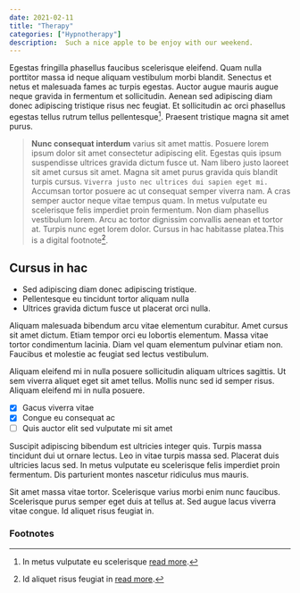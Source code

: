 ```yaml
---
date: 2021-02-11
title: "Therapy"
categories: ["Hypnotherapy"]
description:  Such a nice apple to be enjoy with our weekend.
---
```


Egestas fringilla phasellus faucibus scelerisque eleifend. Quam nulla porttitor massa id neque aliquam vestibulum morbi blandit. Senectus et netus et malesuada fames ac turpis egestas. Auctor augue mauris augue neque gravida in fermentum et sollicitudin. Aenean sed adipiscing diam donec adipiscing tristique risus nec feugiat. Et sollicitudin ac orci phasellus egestas tellus rutrum tellus pellentesque[^1]. Praesent tristique magna sit amet purus.

> **Nunc consequat interdum** varius sit amet mattis. Posuere lorem ipsum dolor sit amet consectetur adipiscing elit. Egestas quis ipsum suspendisse ultrices gravida dictum fusce ut. Nam libero justo laoreet sit amet cursus sit amet. Magna sit amet purus gravida quis blandit turpis cursus. `Viverra justo nec ultrices dui sapien eget mi.` Accumsan tortor posuere ac ut consequat semper viverra nam. A cras semper auctor neque vitae tempus quam. In metus vulputate eu scelerisque felis imperdiet proin fermentum. Non diam phasellus vestibulum lorem. Arcu ac tortor dignissim convallis aenean et tortor at. Turpis nunc eget lorem dolor. Cursus in hac habitasse platea.This is a digital footnote[^2].

## Cursus in hac

* Sed adipiscing diam donec adipiscing tristique.
* Pellentesque eu tincidunt tortor aliquam nulla
* Ultrices gravida dictum fusce ut placerat orci nulla.

Aliquam malesuada bibendum arcu vitae elementum curabitur. Amet cursus sit amet dictum. Etiam tempor orci eu lobortis elementum. Massa vitae tortor condimentum lacinia. Diam vel quam elementum pulvinar etiam non. Faucibus et molestie ac feugiat sed lectus vestibulum.

Aliquam eleifend mi in nulla posuere sollicitudin aliquam ultrices sagittis. Ut sem viverra aliquet eget sit amet tellus. Mollis nunc sed id semper risus. Aliquam eleifend mi in nulla posuere. 

- [x] Gacus viverra vitae
- [x] Congue eu consequat ac
- [ ] Quis auctor elit sed vulputate mi sit amet

Suscipit adipiscing bibendum est ultricies integer quis. Turpis massa tincidunt dui ut ornare lectus. Leo in vitae turpis massa sed. Placerat duis ultricies lacus sed. In metus vulputate eu scelerisque felis imperdiet proin fermentum. Dis parturient montes nascetur ridiculus mus mauris. 

Sit amet massa vitae tortor. Scelerisque varius morbi enim nunc faucibus. Scelerisque purus semper eget duis at tellus at. Sed augue lacus viverra vitae congue. Id aliquet risus feugiat in.

### Footnotes

[^1]: In metus vulputate eu scelerisque [read more](https://wikipedia.org "Wikipedia page for this footnote").
[^2]: Id aliquet risus feugiat in [read more](https://wikipedia.org "Wikipedia page for this footnote").